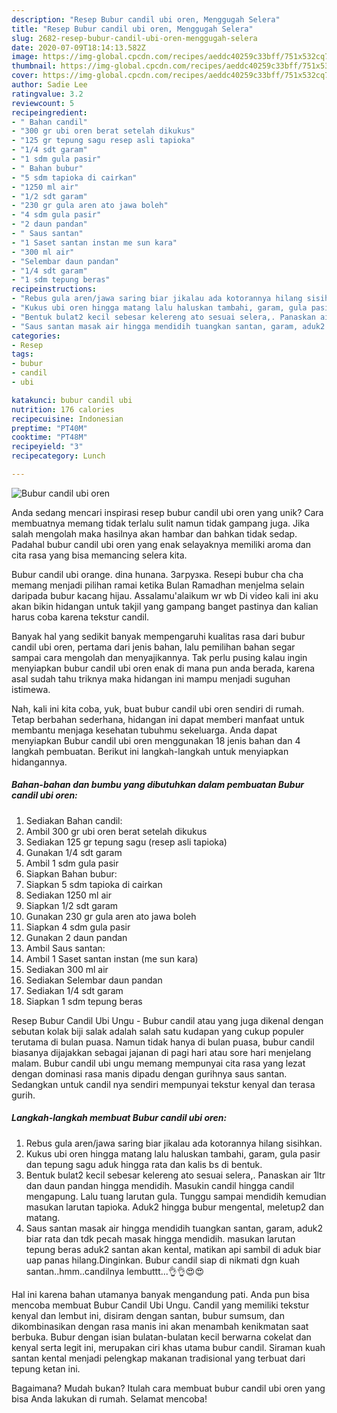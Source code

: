 ```yaml
---
description: "Resep Bubur candil ubi oren, Menggugah Selera"
title: "Resep Bubur candil ubi oren, Menggugah Selera"
slug: 2682-resep-bubur-candil-ubi-oren-menggugah-selera
date: 2020-07-09T18:14:13.582Z
image: https://img-global.cpcdn.com/recipes/aeddc40259c33bff/751x532cq70/bubur-candil-ubi-oren-foto-resep-utama.jpg
thumbnail: https://img-global.cpcdn.com/recipes/aeddc40259c33bff/751x532cq70/bubur-candil-ubi-oren-foto-resep-utama.jpg
cover: https://img-global.cpcdn.com/recipes/aeddc40259c33bff/751x532cq70/bubur-candil-ubi-oren-foto-resep-utama.jpg
author: Sadie Lee
ratingvalue: 3.2
reviewcount: 5
recipeingredient:
- " Bahan candil"
- "300 gr ubi oren berat setelah dikukus"
- "125 gr tepung sagu resep asli tapioka"
- "1/4 sdt garam"
- "1 sdm gula pasir"
- " Bahan bubur"
- "5 sdm tapioka di cairkan"
- "1250 ml air"
- "1/2 sdt garam"
- "230 gr gula aren ato jawa boleh"
- "4 sdm gula pasir"
- "2 daun pandan"
- " Saus santan"
- "1 Saset santan instan me sun kara"
- "300 ml air"
- "Selembar daun pandan"
- "1/4 sdt garam"
- "1 sdm tepung beras"
recipeinstructions:
- "Rebus gula aren/jawa saring biar jikalau ada kotorannya hilang sisihkan."
- "Kukus ubi oren hingga matang lalu haluskan tambahi, garam, gula pasir dan tepung sagu aduk hingga rata dan kalis bs di bentuk."
- "Bentuk bulat2 kecil sebesar kelereng ato sesuai selera,. Panaskan air 1ltr dan daun pandan hingga mendidih. Masukin candil hingga candil mengapung. Lalu tuang larutan gula. Tunggu sampai mendidih kemudian masukan larutan tapioka. Aduk2 hingga bubur mengental, meletup2 dan matang."
- "Saus santan masak air hingga mendidih tuangkan santan, garam, aduk2 biar rata dan tdk pecah masak hingga mendidih. masukan larutan tepung beras aduk2 santan akan kental, matikan api sambil di aduk biar uap panas hilang.Dinginkan. Bubur candil siap di nikmati dgn kuah santan..hmm..candilnya lembuttt...👌👌😍😍"
categories:
- Resep
tags:
- bubur
- candil
- ubi

katakunci: bubur candil ubi 
nutrition: 176 calories
recipecuisine: Indonesian
preptime: "PT40M"
cooktime: "PT48M"
recipeyield: "3"
recipecategory: Lunch

---
```



![Bubur candil ubi oren](https://img-global.cpcdn.com/recipes/aeddc40259c33bff/751x532cq70/bubur-candil-ubi-oren-foto-resep-utama.jpg)

Anda sedang mencari inspirasi resep bubur candil ubi oren yang unik? Cara membuatnya memang tidak terlalu sulit namun tidak gampang juga. Jika salah mengolah maka hasilnya akan hambar dan bahkan tidak sedap. Padahal bubur candil ubi oren yang enak selayaknya memiliki aroma dan cita rasa yang bisa memancing selera kita.

Bubur candil ubi orange. dina hunana. Загрузка. Resepi bubur cha cha memang menjadi pilihan ramai ketika Bulan Ramadhan menjelma selain daripada bubur kacang hijau. Assalamu&#39;alaikum wr wb Di video kali ini aku akan bikin hidangan untuk takjil yang gampang banget pastinya dan kalian harus coba karena tekstur candil.

Banyak hal yang sedikit banyak mempengaruhi kualitas rasa dari bubur candil ubi oren, pertama dari jenis bahan, lalu pemilihan bahan segar sampai cara mengolah dan menyajikannya. Tak perlu pusing kalau ingin menyiapkan bubur candil ubi oren enak di mana pun anda berada, karena asal sudah tahu triknya maka hidangan ini mampu menjadi suguhan istimewa.


Nah, kali ini kita coba, yuk, buat bubur candil ubi oren sendiri di rumah. Tetap berbahan sederhana, hidangan ini dapat memberi manfaat untuk membantu menjaga kesehatan tubuhmu sekeluarga. Anda dapat menyiapkan Bubur candil ubi oren menggunakan 18 jenis bahan dan 4 langkah pembuatan. Berikut ini langkah-langkah untuk menyiapkan hidangannya.

<!--inarticleads1-->

##### Bahan-bahan dan bumbu yang dibutuhkan dalam pembuatan Bubur candil ubi oren:

1. Sediakan  Bahan candil:
1. Ambil 300 gr ubi oren berat setelah dikukus
1. Sediakan 125 gr tepung sagu (resep asli tapioka)
1. Gunakan 1/4 sdt garam
1. Ambil 1 sdm gula pasir
1. Siapkan  Bahan bubur:
1. Siapkan 5 sdm tapioka di cairkan
1. Sediakan 1250 ml air
1. Siapkan 1/2 sdt garam
1. Gunakan 230 gr gula aren ato jawa boleh
1. Siapkan 4 sdm gula pasir
1. Gunakan 2 daun pandan
1. Ambil  Saus santan:
1. Ambil 1 Saset santan instan (me sun kara)
1. Sediakan 300 ml air
1. Sediakan Selembar daun pandan
1. Sediakan 1/4 sdt garam
1. Siapkan 1 sdm tepung beras


Resep Bubur Candil Ubi Ungu - Bubur candil atau yang juga dikenal dengan sebutan kolak biji salak adalah salah satu kudapan yang cukup populer terutama di bulan puasa. Namun tidak hanya di bulan puasa, bubur candil biasanya dijajakkan sebagai jajanan di pagi hari atau sore hari menjelang malam. Bubur candil ubi ungu memang mempunyai cita rasa yang lezat dengan dominasi rasa manis dipadu dengan gurihnya saus santan. Sedangkan untuk candil nya sendiri mempunyai tekstur kenyal dan terasa gurih. 

<!--inarticleads2-->

##### Langkah-langkah membuat Bubur candil ubi oren:

1. Rebus gula aren/jawa saring biar jikalau ada kotorannya hilang sisihkan.
1. Kukus ubi oren hingga matang lalu haluskan tambahi, garam, gula pasir dan tepung sagu aduk hingga rata dan kalis bs di bentuk.
1. Bentuk bulat2 kecil sebesar kelereng ato sesuai selera,. Panaskan air 1ltr dan daun pandan hingga mendidih. Masukin candil hingga candil mengapung. Lalu tuang larutan gula. Tunggu sampai mendidih kemudian masukan larutan tapioka. Aduk2 hingga bubur mengental, meletup2 dan matang.
1. Saus santan masak air hingga mendidih tuangkan santan, garam, aduk2 biar rata dan tdk pecah masak hingga mendidih. masukan larutan tepung beras aduk2 santan akan kental, matikan api sambil di aduk biar uap panas hilang.Dinginkan. Bubur candil siap di nikmati dgn kuah santan..hmm..candilnya lembuttt...👌👌😍😍


Hal ini karena bahan utamanya banyak mengandung pati. Anda pun bisa mencoba membuat Bubur Candil Ubi Ungu. Candil yang memiliki tekstur kenyal dan lembut ini, disiram dengan santan, bubur sumsum, dan dikombinasikan dengan rasa manis ini akan menambah kenikmatan saat berbuka. Bubur dengan isian bulatan-bulatan kecil berwarna cokelat dan kenyal serta legit ini, merupakan ciri khas utama bubur candil. Siraman kuah santan kental menjadi pelengkap makanan tradisional yang terbuat dari tepung ketan ini. 

Bagaimana? Mudah bukan? Itulah cara membuat bubur candil ubi oren yang bisa Anda lakukan di rumah. Selamat mencoba!
